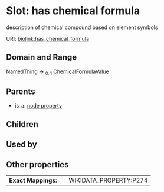 
# Slot: has chemical formula


description of chemical compound based on element symbols

URI: [biolink:has_chemical_formula](https://w3id.org/biolink/vocab/has_chemical_formula)


## Domain and Range

[NamedThing](NamedThing.md) &#8594;  <sub>0..1</sub> [ChemicalFormulaValue](types/ChemicalFormulaValue.md)

## Parents

 *  is_a: [node property](node_property.md)

## Children


## Used by


## Other properties

|  |  |  |
| --- | --- | --- |
| **Exact Mappings:** | | WIKIDATA_PROPERTY:P274 |

